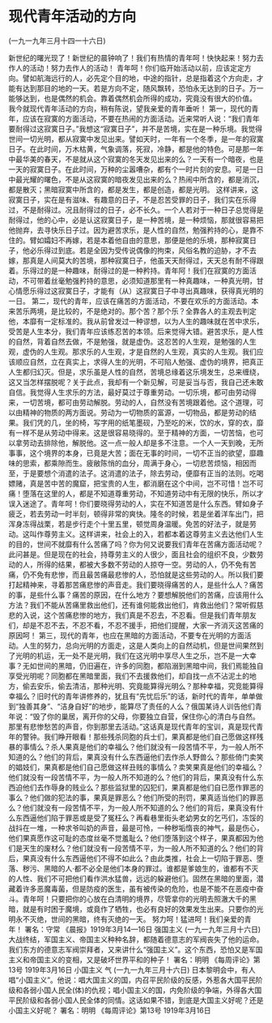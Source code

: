# 现代青年活动的方向

(一九一九年三月十四一十六日)

新世纪的曙光现了！新世纪的晨钟响了！我们有热情的青年呵！快快起来！努力去作人的活动！努力去作人的活动！
青年呵！你们临开始活动以前，应该定定方向。譬如航海远行的人，必先定个目的地，中途的指针，总是指着这个方向走，才能有达到那目的地的一天。若是方向不定，随风飘转，恐怕永无达到的日子。万一能够达到，也是偶然的机会。靠着偶然机会所得的成功，究竟没有很大的价值。
我今就现代青年活动的方向，稍有陈说，望我亲爱的青年垂听！
第一，现代的青年，应该在寂寞的方面活动，不要在热闹的方面活动。近来常听人说：“我们青年要耐得过这寂寞日子。”我想这“寂寞日子”，并不是苦境，实在是一种乐境。我觉得世间一切光明，都从寂寞中发见出来。譬如天时，一年有一个冬季，是一年的寂寞日子。在此时间，万木枯黄，气象调落，死寂，冷静，都是他的特色。可是那一年中最华美的春天，不是就从这个寂寞的冬天发见出来的么？一天有一个暗夜，也是一天的寂寞日子。在此时间，万种的尘嚣嘈杂，都有个一时片刻的安息。可是一日中最光耀的曙色，不是从这寂寞的暗夜发见出来的么？热闹中所含的，都是消沉，都是散灭；黑暗寂寞中所含的，都是发生，都是创造，都是光明。
这样讲来，这寂寞日子，实在是有滋味、有趣意的日子，不是忍苦受罪的日子，我们实在乐得过，不是耐得过。况且耐得过的日子，必不长久。一个人若对于一种日子总觉得是耐得过，他的心中，必是认这寂寞日子，是一种苦境，是一种烦恼，那就很容易把他抛弃，去寻快乐日子过。因为避苦求乐，是人性的自然，勉强矜持的心，是靠不住的。臂如孀妇不再嫁，若是本着他自由的意思，那便是他的乐境，那种寂寞日子，他必乐得过到底。若是全因为受传说偶像的拘束，风俗名教的迫胁，才不去嫁，那真是人间莫大的苦境，那种寂寞日子，他虽天天耐得过，天天总有耐不得跟着。乐得过的是一种趣味，耐得过的是一种矜持。青年阿！我们在寂寞的方面活动，不可带着丝毫勉强矜持的意思，必须知道那里有一种真趣味，一种真光明，甘心情愿乐得过这寂寞日子，才能有（从）这寂寞日子中寻出真趣味，获得真光明的一日。
第二，现代的青年，应该在痛苦的方面活动，不要在欢乐的方面活动。本来苦乐两境，是比较的，不是绝对的。那个苦？那个乐？全靠各人的主观去判定他，本靡有一定标准的。我从前曾发过一种谬想，以为人生的趣味就在苦中求乐，受苦是人生本分，我们青年应该练忍苦的本领。后来觉得大错。避苦求乐，是人性的自然，背着自然去做，不是勉强，就是虚伪。这忍苦的人生观，是勉强的人生观，虚伪的人生观。那求乐的人生观，才是自然的人生观，真实的人生观。我们应该顺应自然，立在真实上，求得人生的光明，不可陷人勉强、虚伪的境界，把真正人生都归幻灭。但是，求乐虽是人性的自然，苦境总缘着这乐境发生，总来缠绕，这又当怎样摆脱呢？关于此点，我却有一个新见解，可是妥当与否，我自己还未敢自信。我觉得人生求乐的方法，最好莫过于尊重劳动。一切乐境，都可由劳动得来，一切苦境，都可由劳动解脱。劳动的人，自然没有苦境跟着他。这个道理，可以由精神的物质的两方面说。劳动为一切物质的富源，一切物品，都是劳动的结果。我们凭的几，坐的椅，写字用的纸笔墨砚，乃至吃的米，饮的水，穿的衣，靡有一样不是从劳动中得来。这是很容易晓得的。至于精神的方面，一切苦恼，也可以拿劳动去排除他，解脱他。这一点一般人却是多不注意。一个人一天到晚，无所事事，这个境界的本身，已竟是大苦；面在无事的时间，一切不正当的欲望，靡趣味的思索，都乘隙而生。疲敝陈悄的血分，周满于身心，一切悲苦烦恼，相因而至，于是要想个消遣的法子。这消遣的法子，除去劳动，便靡有正当的法则。吃喝嫖赌，真是苦中苦的魔窟，把宝贵的人生，都消磨在这个中间，岂不可惜！岂不可痛！堕落在这里的人，都是不知道尊重劳动，不知道劳动中有无限的快乐，所以才误入迷途了。青年呵！你们要晓得劳动的人，实在不知道苦是什么东西。臂如身子疲乏，若去劳动一时半刻，顿得非常的爽快。隆冬的时候，若是坐着洋车出门，把浑身冻得战栗，若是步行走个十里五里，顿觉周身温暖。免苦的好法子，就是劳动。这叫作尊劳主义。这样讲来，社会上的入，若都本着这尊劳主义去达他们人生的目的，世间不就靡有什么苦痛了吗？你为何又说要我们青年在苦痛方面活动呢？此问甚是。但是现在的社会，持尊劳主义的人很少，面且社会的组织不良，少数劳动的人，所得的结果，都被大多数不劳动的人掠夺一空。劳动的人，仍不免有苦痛，仍不免有悲惨，而且最苦痛最悲惨的人，恐怕就是这些劳动的人。所以我们要打起精神来，寻着那苦痛悲惨的声音走。我们要晓得痛苦的人，是些什么人？痛苦的事，是些什么事？痛苦的原因，在什么地方？要想解脱他们的苦痛，应该用什么方法？我们不能从苦痛里救出他们，还有谁何能救出他们，肯救出他们？常听假慈悲的入说，这个苦痛悲惨的地方，我们真是不忍去，不忍看。但是我们青年朋友们，却是不忍不去，不忍不看，不忍不援手，把他们提醒，大家一齐消灭这苦痛的原因呵！
第三，现代的青年，也应在黑暗的方面活动，不要专在光明的方面活动。人生的努力，总向光明的方面走，这是人类向上的自然动机，但是世间果然到了光明的机运，无一处不是光明，我们在这光明中享尽人生之乐，岂不是一大幸事？无如世间的黑暗，仍旧遍在，许多的同胞，都陷溺到黑暗中间，我们焉能独自享受光明呢？同胞都在黑暗里面，我们不去援救他们，却自找一点不沾泥土的地方，偷去安乐，偷去清洁，那种光明、究竟能算得光明么？那种幸福，究竞能算得幸福么？旧时代的青年讲修养的，犹且有“先忧后乐”的话，新时代的青年，单单做到“独善其身”、“洁身自好”的地步，能算尽了责任的人么？俄国某诗人训告他们青年说：“毁了你的巢居，离开你的父母，你要独立自营，保住你心的清白与自然。那里有悲惨愁苦的声音，你到那里去活动。”这话真是现代青年的宝训，真是现代青年的警钟。我们睁开眼看！那些残杀同胞的兵士们，果真都是他们自己愿做这样残暴的事情么？杀人果真是他们的幸福么？他们就没有一段苦情不平，为一般人所不知道的么？他们的背后，果真没有什么东西逼他们去作杀人野兽么？那些倚门卖笑的娼妓们，果真都是他们自己愿做这样丑贱的事情么？卖笑果真是他们的幸福么？他们就没有一段苦情不平，为一般人所不知道的么？他们的背后，果真没有什么东西迫他们去作辱身的贱业么？那些监狱里的囚犯们，果真都是他们自已愿作罪恶的事么？他们做的犯法的事，果真是罪恶么？他们所受的刑罚，果真适当他们的罪恶么？他们就没有一段苦情不平，为一般人所不知道的么？他们的背后，果真没有什么东西逼他们陷于罪恶或是受了冤枉么？再看巷里街头老幼男女的乞丐们，冻馁的战抖在一堆，一种求爷叫奶的声音，最是可怜，一种秽垢惰丧的神气，最是伤心，他们果真愿作这可耻的态度丝毫不觉羞耻么？他们堕落到这个样子，果真都因为他们是天生的废材么？他们就没有一段苦情不平，为一般人所不知道的么？他们的背后，果真没有什么东西逼他们不得不如此么？由此类推，社会上一切陷于罪恶、堕落、秽污、黑暗的人·都不必全是他们本身的罪过。谁都是爹娘生的，谁都有不灭的人性、我们不可把他们看作洪水猛兽，远远的躲避他们。固然在黑暗的里面，潜藏着许多恶魔毒菌，但是防疫的医生，虽有被传染的危险，也是不能不在恶疫中奋斗。青年呵！只要把你的心放在白清明的境界，尽管拿你的光明去照澈大千的黑暗，就是有时困于魔境，或竟作了牺牲，也必有良好的效果发生出来。只要你的光明永不灭绝，世间的黑暗，终有灭绝的一天。
努力呵！猛进呵！我们亲爱的青年！
署名：守常
《晨报》1919年3月14—16日
强国主义
(一九一九年三月十六日)
大战终结，军国主义、帝国主义种种名辞，都随着德意志的军阀丧失了他的运命。我们东方的德意志军阀崇拜者，又来讲什么“强国主义”。这个东西，恐怕又是军国主义和帝国主义的变相，又是破坏世界平和的种子！
署名：明明
《每周评论》第13号
1919年3月16日
小国主义
气 (一九一九年三月十六日)
日本黎明会中，有人唱“小国主义”。他说：唱大国主义的国，内召平民阶级的反感，外惹各大国平民阶级和各弱小国人民全(体)的仇视；唱小国主义的国，内免阶级的争端，外得各大国平民阶级和各弱小国人民全体的同情。这话如果不错，到底是大国主义好呢？还是小国主义好呢？
 署名：明明
《每周评论》第13号
1919年3月16日

